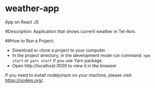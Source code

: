 # weather-app
App on React JS

#Description:
Application that shows current weather in Tel-Aviv.

##How to Run a Project:

- Download or clone a project to your computer.
- In the project directory, in the development mode run command:  `npm start` or `yarn start` if you use Yarn package.
- Open http://localhost:3000 to view it in the browser

If you need to install nodejs/npm on your machine, please visit: https://nodejs.org/.
